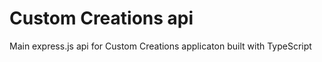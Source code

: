 <h1>Custom Creations api</h1>
<p>Main express.js api for Custom Creations applicaton built with TypeScript</p>
